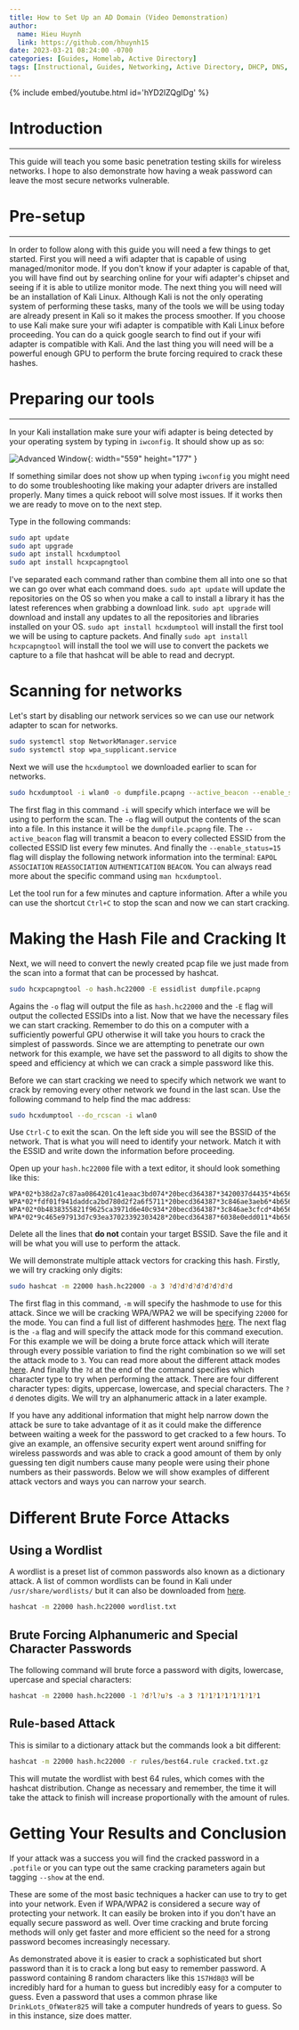 ```yaml
---
title: How to Set Up an AD Domain (Video Demonstration)
author:
  name: Hieu Huynh
  link: https://github.com/hhuynh15
date: 2023-03-21 08:24:00 -0700
categories: [Guides, Homelab, Active Directory]
tags: [Instructional, Guides, Networking, Active Directory, DHCP, DNS, RAS, NAT, Domain, Powershell, Windows 10, Windows Server]
---
```








{% include embed/youtube.html id='hYD2lZQgIDg' %}








# Introduction
---

This guide will teach you some basic penetration testing skills for wireless networks. I hope to also demonstrate how having a weak password can leave the most secure networks vulnerable.

# Pre-setup
---

In order to follow along with this guide you will need a few things to get started. First you will need a wifi adapter that is capable of using managed/monitor mode. If you don't know if your adapter is capable of that, you will have find out by searching online for your wifi adapter's chipset and seeing if it is able to utilize monitor mode. The next thing you will need will be an installation of Kali Linux. Although Kali is not the only operating system of performing these tasks, many of the tools we will be using today are already present in Kali so it makes the process smoother. If you choose to use Kali make sure your wifi adapter is compatible with Kali Linux before proceeding. You can do a quick google search to find out if your wifi adapter is compatible with Kali. And the last thing you will need will be a powerful enough GPU to perform the brute forcing required to crack these hashes.

# Preparing our tools
---

In your Kali installation make sure your wifi adapter is being detected by your operating system by typing in `iwconfig`. It should show up as so:

![Advanced Window](/6K9kKWF.png){: width="559" height="177" }

If something similar does not show up when typing `iwconfig` you might need to do some troubleshooting like making your adapter drivers are installed properly. Many times a quick reboot will solve most issues. If it works then we are ready to move on to the next step.

Type in the following commands:

```bash
sudo apt update
sudo apt upgrade
sudo apt install hcxdumptool
sudo apt install hcxpcapngtool
```

I've separated each command rather than combine them all into one so that we can go over what each command does. `sudo apt update` will update the repositories on the OS so when you make a call to install a library it has the latest references when grabbing a download link. `sudo apt upgrade` will download and install any updates to all the repositories and libraries installed on your OS. `sudo apt install hcxdumptool` will install the first tool we will be using to capture packets. And finally `sudo apt install hcxpcapngtool` will install the tool we will use to convert the packets we capture to a file that hashcat will be able to read and decrypt.

# Scanning for networks

Let's start by disabling our network services so we can use our network adapter to scan for networks.

```bash
sudo systemctl stop NetworkManager.service
sudo systemctl stop wpa_supplicant.service
```

Next we will use the `hcxdumptool` we downloaded earlier to scan for networks.

```bash
sudo hcxdumptool -i wlan0 -o dumpfile.pcapng --active_beacon --enable_status=15
```

The first flag in this command `-i` will specify which interface we will be using to perform the scan. The `-o` flag will output the contents of the scan into a file. In this instance it will be the `dumpfile.pcapng` file. The `--active_beacon` flag will transmit a beacon to every collected ESSID from the collected ESSID list every few minutes. And finally the `--enable_status=15` flag will display the following network information into the terminal: `EAPOL` `ASSOCIATION` `REASSOCIATION` `AUTHENTICATION` `BEACON`. You can always read more about the specific command using `man hcxdumptool`.

Let the tool run for a few minutes and capture information. After a while you can use the shortcut `Ctrl+C` to stop the scan and now we can start cracking.

# Making the Hash File and Cracking It

Next, we will need to convert the newly created pcap file we just made from the scan into a format that can be processed by hashcat.

```bash
sudo hcxpcapngtool -o hash.hc22000 -E essidlist dumpfile.pcapng
```

Agains the `-o` flag will output the file as `hash.hc22000` and the `-E` flag will output the collected ESSIDs into a list. Now that we have the necessary files we can start cracking. Remember to do this on a computer with a sufficiently powerful GPU otherwise it will take you hours to crack the simplest of passwords. Since we are attempting to penetrate our own network for this example, we have set the password to all digits to show the speed and efficiency at which we can crack a simple password like this.

Before we can start cracking we need to specify which network we want to crack by removing every other network we found in the last scan. Use the following command to help find the mac address:

```bash
sudo hcxdumptool --do_rcscan -i wlan0
```
Use `Ctrl-C` to exit the scan. On the left side you will see the BSSID of the network. That is what you will need to identify your network. Match it with the ESSID and write down the information before proceeding.

Open up your `hash.hc22000` file with a text editor, it should look something like this:

```
WPA*02*b38d2a7c87aa0864201c41eaac3bd074*20becd364387*3420037d4435*4b6569746857696669*082b00483ffa60261b82837a38916fb92e4e0d81608343c95f2d97a978c449ed*0103007502010a00000000000000000001eb021bf76d5b9a03965527c2796825b9e268e7cdccc4f4603dce98b894613612000000000000000000000000000000000000000000000000000000000000000000000000000000000000000000000000001630140100000fac040100000fac040100000fac020000*02
WPA*02*fdf01f941daddca2bd780d2f2a6f5711*20becd364387*3c846ae3aeb6*4b6569746857696669*72cc768ae878785bf30c22e54cc23e21362e7fbd3597d92e7bf43b88889b8ef7*0103007502010a0000000000000000fa12f4345f77049ab5a66ce61f600af4cdcf0c28104bcbbb9b17e941949249746dd2000000000000000000000000000000000000000000000000000000000000000000000000000000000000000000000000001630140100000fac040100000fac040100000fac020000*10
WPA*02*0b4838355821f9625ca3971d6e40c934*20becd364387*3c846ae3cfcd*4b6569746857696669*72cc768ae878785bf30c22e54cc23e21362e7fbd3597d92e7bf43b88889b8ef7*0103007502010a0000000000000000fa12f852203ce4dd9ff5196d583503e10c476f203bcf5d9223ba5cecfa434910f432000000000000000000000000000000000000000000000000000000000000000000000000000000000000000000000000001630140100000fac040100000fac040100000fac020000*10
WPA*02*9c465e97913d7c93ea37023392303428*20becd364387*6038e0edd011*4b6569746857696669*72cc768ae878785bf30c22e54cc23e21362e7fbd3597d92e7bf43b88889b8ef7*0103007502010a0000000000000000fa1225873e630b8cf46ea6eaac659603576b6dbd1e3e3640e2931ca37ce3f0b1d24d000000000000000000000000000000000000000000000000000000000000000000000000000000000000000000000000001630140100000fac040100000fac040100000fac020000*10
```

Delete all the lines that **do not** contain your target BSSID. Save the file and it will be what you will use to perform the attack.

We will demonstrate multiple attack vectors for cracking this hash. Firstly, we will try cracking only digits:

```bash
sudo hashcat -m 22000 hash.hc22000 -a 3 ?d?d?d?d?d?d?d?d
```

The first flag in this command, `-m` will specify the hashmode to use for this attack. Since we will be cracking WPA/WPA2 we will be specifying `22000` for the mode. You can find a full list of different hashmodes [here](https://hashcat.net/wiki/doku.php?id=example_hashes). The next flag is the `-a` flag and will specify the attack mode for this command execution. For this example we will be doing a brute force attack which will iterate through every possible variation to find the right combination so we will set the attack mode to `3`. You can read more about the different attack modes [here](https://hashcat.net/wiki/doku.php?id=hashcat). And finally the `?d` at the end of the command specifies which character type to try when performing the attack. There are four different character types: digits, uppercase, lowercase, and special characters. The `?d` denotes digits. We will try an alphanumeric attack in a later example.

If you have any additional information that might help narrow down the attack be sure to take advantage of it as it could make the difference between waiting a week for the password to get cracked to a few hours. To give an example, an offensive security expert went around sniffing for wireless passwords and was able to crack a good amount of them by only guessing ten digit numbers cause many people were using their phone numbers as their passwords. Below we will show examples of different attack vectors and ways you can narrow your search.

# Different Brute Force Attacks

## Using a Wordlist

A wordlist is a preset list of common passwords also known as a dictionary attack. A list of common wordlists can be found in Kali under `/usr/share/wordlists/` but it can also be downloaded from [here](https://github.com/00xBAD/kali-wordlists).

```bash
hashcat -m 22000 hash.hc22000 wordlist.txt
```

## Brute Forcing Alphanumeric and Special Character Passwords

The following command will brute force a password with digits, lowercase, upercase and special characters:

```bash
hashcat -m 22000 hash.hc22000 -1 ?d?l?u?s -a 3 ?1?1?1?1?1?1?1?1
```

## Rule-based Attack

This is similar to a dictionary attack but the commands look a bit different:

```bash
hashcat -m 22000 hash.hc22000 -r rules/best64.rule cracked.txt.gz
```

This will mutate the wordlist with best 64 rules, which comes with the hashcat distribution. Change as necessary and remember, the time it will take the attack to finish will increase proportionally with the amount of rules.

# Getting Your Results and Conclusion

If your attack was a success you will find the cracked password in a `.potfile` or you can type out the same cracking parameters again but tagging `--show` at the end.

These are some of the most basic techniques a hacker can use to try to get into your network. Even if WPA/WPA2 is considered a secure way of protecting your network. It can easily be broken into if you don't have an equally secure password as well. Over time cracking and brute forcing methods will only get faster and more efficient so the need for a strong password becomes increasingly necessary.

As demonstrated above it is easier to crack a sophisticated but short password than it is to crack a long but easy to remember password. A password containing 8 random characters like this `1S7Hd8@3` will be incredibly hard for a human to guess but incredibly easy for a computer to guess. Even a password that uses a common phrase like `DrinkLots_OfWater825` will take a computer hundreds of years to guess. So in this instance, size does matter.

